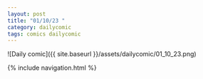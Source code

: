 ```yaml
---
layout: post
title: "01/10/23 "
category: dailycomic
tags: comics dailycomic
---
```

![Daily comic]({{ site.baseurl }}/assets/dailycomic/01_10_23.png)

{% include navigation.html %}

